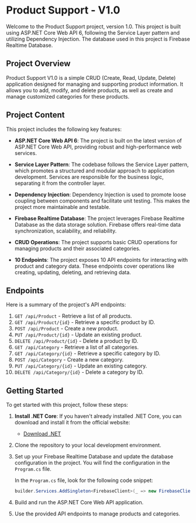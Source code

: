 # Product Support - V1.0

Welcome to the Product Support project, version 1.0. This project is built using ASP.NET Core Web API 6, following the Service Layer pattern and utilizing Dependency Injection. The database used in this project is Firebase Realtime Database.

## Project Overview

Product Support V1.0 is a simple CRUD (Create, Read, Update, Delete) application designed for managing and supporting product information. It allows you to add, modify, and delete products, as well as create and manage customized categories for these products.

## Project Content

This project includes the following key features:

- **ASP.NET Core Web API 6**: The project is built on the latest version of ASP.NET Core Web API, providing robust and high-performance web services.

- **Service Layer Pattern**: The codebase follows the Service Layer pattern, which promotes a structured and modular approach to application development. Services are responsible for the business logic, separating it from the controller layer.

- **Dependency Injection**: Dependency Injection is used to promote loose coupling between components and facilitate unit testing. This makes the project more maintainable and testable.

- **Firebase Realtime Database**: The project leverages Firebase Realtime Database as the data storage solution. Firebase offers real-time data synchronization, scalability, and reliability.

- **CRUD Operations**: The project supports basic CRUD operations for managing products and their associated categories.

- **10 Endpoints**: The project exposes 10 API endpoints for interacting with product and category data. These endpoints cover operations like creating, updating, deleting, and retrieving data.

## Endpoints

Here is a summary of the project's API endpoints:

1. `GET /api/Product` - Retrieve a list of all products.
2. `GET /api/Product/{id}` - Retrieve a specific product by ID.
3. `POST /api/Product` - Create a new product.
4. `PUT /api/Product/{id}` - Update an existing product.
5. `DELETE /api/Product/{id}` - Delete a product by ID.
6. `GET /api/Category` - Retrieve a list of all categories.
7. `GET /api/Category/{id}` - Retrieve a specific category by ID.
8. `POST /api/Category` - Create a new category.
9. `PUT /api/Category/{id}` - Update an existing category.
10. `DELETE /api/Category/{id}` - Delete a category by ID.

## Getting Started

To get started with this project, follow these steps:
1. **Install .NET Core**: If you haven't already installed .NET Core, you can download and install it from the official website:
   - [Download .NET](https://dotnet.microsoft.com/download)
2. Clone the repository to your local development environment.
3. Set up your Firebase Realtime Database and update the database configuration in the project. You will find the configuration in the `Program.cs` file.

   In the `Program.cs` file, look for the following code snippet:

   ```csharp
   builder.Services.AddSingleton<FirebaseClient>(_ => new FirebaseClient("YOUR_FIREBASE_REALTIME_URL_HERE"));
3. Build and run the ASP.NET Core Web API application.
4. Use the provided API endpoints to manage products and categories.

